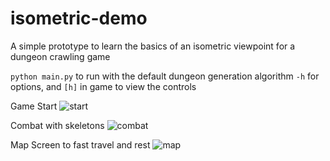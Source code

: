 # isometric-demo
A simple prototype to learn the basics of an isometric viewpoint for a dungeon crawling game

`python main.py` to run with the default dungeon generation algorithm
`-h` for options, and `[h]` in game to view the controls

Game Start
![start](https://i.imgur.com/IZpNvZD.png)

Combat with skeletons
![combat](https://i.imgur.com/EhMYExh.png)

Map Screen to fast travel and rest
![map](https://i.imgur.com/ME1SnEU.png)
